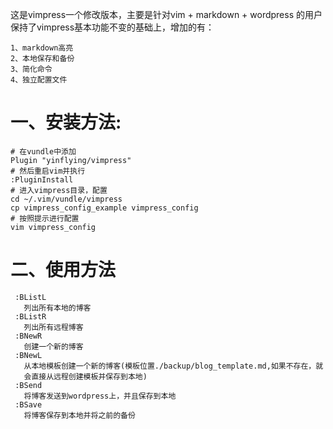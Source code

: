 这是vimpress一个修改版本，主要是针对vim + markdown + wordpress 的用户
保持了vimpress基本功能不变的基础上，增加的有：
```
1、markdown高亮
2、本地保存和备份
3、简化命令
4、独立配置文件
```
# 一、安装方法:
```
# 在vundle中添加
Plugin "yinflying/vimpress"
# 然后重启vim并执行
:PluginInstall
# 进入vimpress目录，配置
cd ~/.vim/vundle/vimpress
cp vimpress_config_example vimpress_config
# 按照提示进行配置
vim vimpress_config
```

# 二、使用方法
```
 :BListL
   列出所有本地的博客
 :BListR
   列出所有远程博客
 :BNewR
   创建一个新的博客
 :BNewL
   从本地模板创建一个新的博客(模板位置./backup/blog_template.md,如果不存在，就
   会直接从远程创建模板并保存到本地)
 :BSend
   将博客发送到wordpress上，并且保存到本地
 :BSave
   将博客保存到本地并将之前的备份
```
